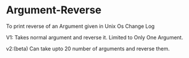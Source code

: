 # Argument-Reverse
To print reverse of an Argument given in Unix Os
Change Log

V1:
Takes normal argument and reverse it. Limited to Only One Argument.

v2:(beta)
Can take upto 20 number of arguments and reverse them.
